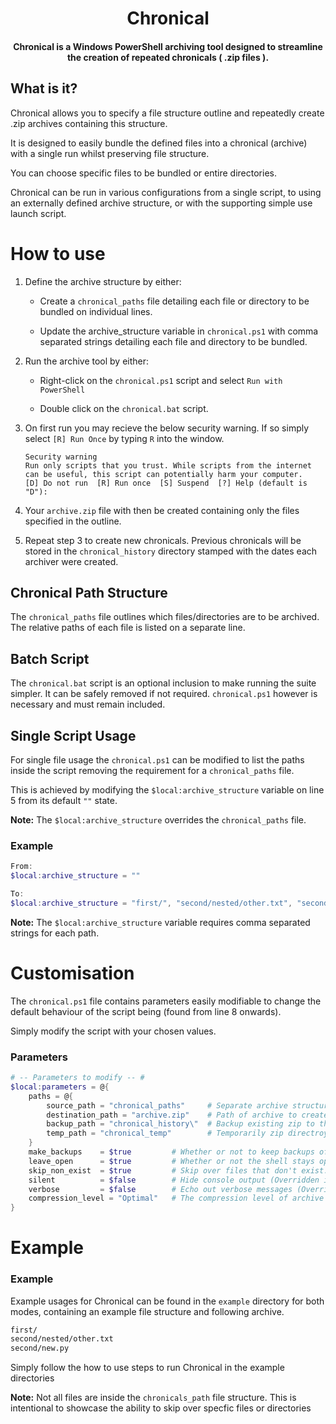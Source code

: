 <div align="center">

# Chronical
#### Chronical is a Windows PowerShell archiving tool designed to streamline the creation of repeated chronicals ( .zip files ).

<div align="left">

## What is it?
Chronical allows you to specify a file structure outline and repeatedly create .zip archives containing this structure.

It is designed to easily bundle the defined files into a chronical (archive) with a single run whilst preserving file structure.

You can choose specific files to be bundled or entire directories.

Chronical can be run in various configurations from a single script, to using an externally defined archive structure, or with the supporting simple use launch script.

# How to use
1. Define the archive structure by either:
	- Create a `chronical_paths` file detailing each file or directory to be bundled on individual lines.

	- Update the archive_structure variable in `chronical.ps1` with comma separated strings detailing each file and directory to be bundled.

2. Run the archive tool by either:
	- Right-click on the `chronical.ps1` script and select `Run with PowerShell`

	- Double click on the `chronical.bat` script.

3. On first run you may recieve the below security warning. If so simply select `[R] Run Once` by typing `R` into the window.
	```
	Security warning
	Run only scripts that you trust. While scripts from the internet can be useful, this script can potentially harm your computer.
	[D] Do not run  [R] Run once  [S] Suspend  [?] Help (default is "D"):
	```

4. Your `archive.zip` file with then be created containing only the files specified in the outline.

5. Repeat step 3 to create new chronicals. Previous chronicals will be stored in the `chronical_history` directory stamped with the dates each archiver were created.


## Chronical Path Structure
The `chronical_paths` file outlines which files/directories are to be archived. The relative paths of each file is listed on a separate line.

## Batch Script
The `chronical.bat` script is an optional inclusion to make running the suite simpler. It can be safely removed if not required. `chronical.ps1` however is necessary and must remain included.

## Single Script Usage

For single file usage the `chronical.ps1` can be modified to list the paths inside the script removing the requirement for a `chronical_paths` file.

This is achieved by modifying the `$local:archive_structure` variable on line 5 from its default `""` state.

**Note:** The `$local:archive_structure` overrides the `chronical_paths` file.

### Example
``` PowerShell
From:
$local:archive_structure = ""

To:
$local:archive_structure = "first/", "second/nested/other.txt", "second/new.py"
```

**Note:** The `$local:archive_structure` variable requires comma separated strings for each path.


# Customisation

The `chronical.ps1` file contains parameters easily modifiable to change the default behaviour of the script being (found from line 8 onwards).

Simply modify the script with your chosen values.

### Parameters
``` PowerShell
# -- Parameters to modify -- #
$local:parameters = @{
    paths = @{
        source_path = "chronical_paths"		# Separate archive structure file. Overridden by 'archive_structure'
        destination_path = "archive.zip"	# Path of archive to create
        backup_path = "chronical_history\"	# Backup existing zip to this directory
        temp_path = "chronical_temp"		# Temporarily zip directroy preserve zip structure
    }
    make_backups    = $true			# Whether or not to keep backups of old archives. Iff false they are just overridden.
    leave_open      = $true			# Whether or not the shell stays open after execution
    skip_non_exist  = $true			# Skip over files that don't exist. Iff false the program halts
    silent          = $false		# Hide console output (Overridden if verbose mode is enabled)
    verbose         = $false		# Echo out verbose messages (Overrides silent mode)
    compression_level = "Optimal"	# The compression level of archive (Optimal, Fastest, NoCompression)
}
```

# Example

### Example

Example usages for Chronical can be found in the `example` directory for both modes, containing an example file structure and following archive.

```bash
first/
second/nested/other.txt
second/new.py
```

Simply follow the how to use steps to run Chronical in the example directories

**Note:** Not all files are inside the `chronicals_path` file structure. This is intentional to showcase the ability to skip over specfic files or directories
